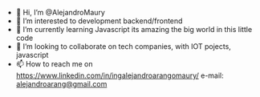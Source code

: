 - 👋 Hi, I’m @AlejandroMaury
- 👀 I’m interested to development backend/frontend  
- 🌱 I’m currently learning Javascript its amazing the big world in this little code
- 💞️ I’m looking to collaborate on tech companies, with IOT pojects, javascript 
- 📫 How to reach me on https://www.linkedin.com/in/ingalejandroarangomaury/ e-mail: alejandroarang@gmail.com 

<!---
AlejandroMaury/AlejandroMaury is a ✨ special ✨ repository because its `README.md` (this file) appears on your GitHub profile.
You can click the Preview link to take a look at your changes.
--->
